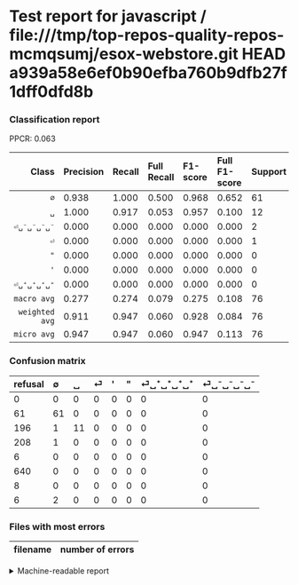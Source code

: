 # Test report for javascript / file:///tmp/top-repos-quality-repos-mcmqsumj/esox-webstore.git HEAD a939a58e6ef0b90efba760b9dfb27f1dff0dfd8b

### Classification report

PPCR: 0.063

| Class | Precision | Recall | Full Recall | F1-score | Full F1-score | Support | Full Support | PPCR |
|------:|:----------|:-------|:------------|:---------|:---------|:--------|:-------------|:-----|
| `∅` | 0.938| 1.000| 0.500| 0.968| 0.652| 61| 122| 0.500 |
| `␣` | 1.000| 0.917| 0.053| 0.957| 0.100| 12| 208| 0.058 |
| `⏎␣⁻␣⁻␣⁻␣⁻` | 0.000| 0.000| 0.000| 0.000| 0.000| 2| 8| 0.250 |
| `⏎` | 0.000| 0.000| 0.000| 0.000| 0.000| 1| 209| 0.005 |
| `"` | 0.000| 0.000| 0.000| 0.000| 0.000| 0| 640| 0.000 |
| `'` | 0.000| 0.000| 0.000| 0.000| 0.000| 0| 6| 0.000 |
| `⏎␣⁺␣⁺␣⁺␣⁺` | 0.000| 0.000| 0.000| 0.000| 0.000| 0| 8| 0.000 |
| `macro avg` | 0.277| 0.274| 0.079| 0.275| 0.108| 76| 1201| 0.063 |
| `weighted avg` | 0.911| 0.947| 0.060| 0.928| 0.084| 76| 1201| 0.063 |
| `micro avg` | 0.947| 0.947| 0.060| 0.947| 0.113| 76| 1201| 0.063 |

### Confusion matrix

|refusal|  ∅| ␣| ⏎| '| "| ⏎␣⁺␣⁺␣⁺␣⁺| ⏎␣⁻␣⁻␣⁻␣⁻| 
|:---|:---|:---|:---|:---|:---|:---|:---|
|0 |0 |0 |0 |0 |0 |0 |0 |
|61 |61 |0 |0 |0 |0 |0 |0 |
|196 |1 |11 |0 |0 |0 |0 |0 |
|208 |1 |0 |0 |0 |0 |0 |0 |
|6 |0 |0 |0 |0 |0 |0 |0 |
|640 |0 |0 |0 |0 |0 |0 |0 |
|8 |0 |0 |0 |0 |0 |0 |0 |
|6 |2 |0 |0 |0 |0 |0 |0 |

### Files with most errors

| filename | number of errors|
|:----:|:-----|

<details>
    <summary>Machine-readable report</summary>
```json
{
  "cl_report": {"\"": {"f1-score": 0.0, "precision": 0.0, "recall": 0.0, "support": 0}, "\u0027": {"f1-score": 0.0, "precision": 0.0, "recall": 0.0, "support": 0}, "macro avg": {"f1-score": 0.27496795819777187, "precision": 0.27692307692307694, "recall": 0.2738095238095238, "support": 76}, "micro avg": {"f1-score": 0.9473684210526315, "precision": 0.9473684210526315, "recall": 0.9473684210526315, "support": 76}, "weighted avg": {"f1-score": 0.9281809596454905, "precision": 0.9111336032388664, "recall": 0.9473684210526315, "support": 76}, "\u2205": {"f1-score": 0.9682539682539683, "precision": 0.9384615384615385, "recall": 1.0, "support": 61}, "\u23ce": {"f1-score": 0.0, "precision": 0.0, "recall": 0.0, "support": 1}, "\u23ce\u2423\u207a\u2423\u207a\u2423\u207a\u2423\u207a": {"f1-score": 0.0, "precision": 0.0, "recall": 0.0, "support": 0}, "\u23ce\u2423\u207b\u2423\u207b\u2423\u207b\u2423\u207b": {"f1-score": 0.0, "precision": 0.0, "recall": 0.0, "support": 2}, "\u2423": {"f1-score": 0.9565217391304348, "precision": 1.0, "recall": 0.9166666666666666, "support": 12}},
  "cl_report_full": {"\"": {"f1-score": 0.0, "precision": 0.0, "recall": 0.0, "support": 640}, "\u0027": {"f1-score": 0.0, "precision": 0.0, "recall": 0.0, "support": 6}, "macro avg": {"f1-score": 0.10755186258812367, "precision": 0.27692307692307694, "recall": 0.0789835164835165, "support": 1201}, "micro avg": {"f1-score": 0.11276429130775256, "precision": 0.9473684210526315, "recall": 0.05995004163197336, "support": 1201}, "weighted avg": {"f1-score": 0.083670741096295, "precision": 0.26851982322423623, "recall": 0.05995004163197336, "support": 1201}, "\u2205": {"f1-score": 0.6524064171122995, "precision": 0.9384615384615385, "recall": 0.5, "support": 122}, "\u23ce": {"f1-score": 0.0, "precision": 0.0, "recall": 0.0, "support": 209}, "\u23ce\u2423\u207a\u2423\u207a\u2423\u207a\u2423\u207a": {"f1-score": 0.0, "precision": 0.0, "recall": 0.0, "support": 8}, "\u23ce\u2423\u207b\u2423\u207b\u2423\u207b\u2423\u207b": {"f1-score": 0.0, "precision": 0.0, "recall": 0.0, "support": 8}, "\u2423": {"f1-score": 0.1004566210045662, "precision": 1.0, "recall": 0.052884615384615384, "support": 208}},
  "ppcr": 0.06328059950041633
}
```
</details>
